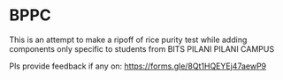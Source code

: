 # BPPC
This is an attempt to make a ripoff of rice purity test while adding components only specific to students from BITS PILANI PILANI CAMPUS

Pls provide feedback if any on:
https://forms.gle/8Qt1HQEYEj47aewP9
